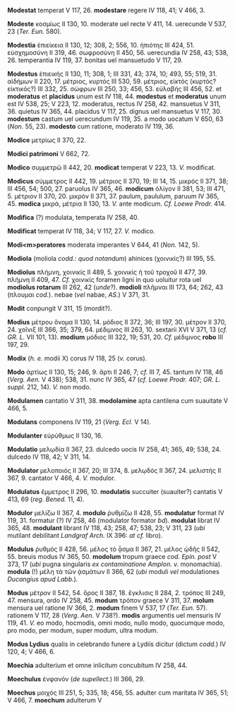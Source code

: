 **Modestat** temperat V 117, 26. **modestare** regere IV 118, 41; V 466,
3.

**Modeste** κοσμίως II 130, 10. moderate uel recte V 411, 14. uerecunde
V 537, 23 (*Ter. Eun.* 580).

**Modestia** ἐπιείκεια II 130, 12; 308, 2; 556, 10. ἠπιότης III 424, 51.
εὐσχημοσύνη II 319, 46. σωφροσύνη II 450, 56. uerecundia IV 258, 43;
538, 26. temperantia IV 119, 37. bonitas uel man­suetudo V 117, 29.

**Modestus** ἐπιεικής II 130, 11; 308, 1; III 331, 43; 374, 10; 493, 55;
519, 31. αἰδήμων II 220, 17. μέτριος, κυρτός III 530, 59. μέτριος,
εἰκτός (κυρτός? εἰκτικός?) III 332, 25. σώφρων III 250, 33; 456, 53.
εὐλαβής III 456, 52. et **moderatus** et **placidus** unum est IV 118,
44. **modestus** et **moderatus** unum est IV 538, 25; V 223, 12.
moderatus, rectus IV 258, 42. mansuetus V 311, 36. quietus IV 365, 44.
placidus V 117, 25. dignus uel mansuetus V 117, 30. **modestum** castum
uel uerecundum IV 119, 35. a modo uocatum V 650, 63 (*Non.* 55, 23).
**modesto** cum ratione, moderato IV 119, 36.

**Modice** μετρίως II 370, 22.

**Modici patrimoni** V 662, 72.

**Modico** συμμετρῶ II 442, 20. **modicat** temperat V 223, 13. *V.*
modificat.

**Modicus** σύμμετρος II 442, 19. μέτριος II 370, 19; III 14, 15. μικρός
II 371, 38; III 456, 54; 500, 27. paruolus IV 365, 46. **modicum**
ὀλίγον II 381, 53; III 471, 5. μέτριον II 370, 20. μικρόν II 371, 37.
paulum, paululum, paruum IV 365, 45. **modica** μικρά, μέτρια II 130,
13. *V.* ante modicum. *Cf. Loewe Prodr.* 414.

**Modifica** (?) modulata, temperata IV 258, 40.

**Modificat** temperat IV 118, 34; V 117, 27. *V.* modico.

**Modi\<m\>peratores** moderata imperantes V 644, 41 (*Non.* 142, 5).

**Modiola** (moliola *codd.: quod notan­dum*) ahinices (χοινικίς?) III
195, 55.

**Modiolus** πλήμνη, χοινικίς II 489, 5. χοινικὶς ἡ τοῦ τροχοῦ II 477,
39. πλήμνη II 409, 47. *Cf.* χοινικίς foramen ligni in quo uoluitur rota
uel **modiolus rotarum** III 262, 42 (*unde*?). **modioli** πλῆμναι III
173, 64; 262, 43 (πλουμαι *cod.*). nebae (*vel* nabae, *AS.*) V 371,
31.

**Modit** conpungit V 311, 15 (mordit?).

**Modius** μέτρου ὄνομα II 130, 14. μόδιος II 372, 36; III 197, 30.
μέτρον II 370, 24. χοῖνιξ III 366, 35; 379, 64. μέδιμνος III 263, 10.
sextarii XVI V 371, 13 (*cf. GR. L.* VII 101, 13). **modium** μόδιος III
322, 19; 531, 20. *Cf.* μέδιμνος **robo** III 197, 29.

**Modix** (*h. e.* modii X) corus IV 118, 25 (*v.* corus).

**Modo** ἀρτίως II 130, 15; 246, 9. ἄρτι II 246, 7; *cf.* III 7, 45.
tantum IV 118, 46 (*Verg. Aen.* V 438); 538, 31. nunc IV 365, 47
(*cf. Loewe Prodr.* 407; *GR. L. suppl.* 212, 14). *V.* non modo.

**Modulamen** cantatio V 311, 38. **modolamine** apta cantilena cum
suauitate V 466, 5.

**Modulans** componens IV 119, 21 (*Verg. Ecl.* V 14).

**Modulanter** εὐρύθμως II 130, 16.

**Modulatio** μελῳδία II 367, 23. dulcedo uocis IV 258, 41; 365, 49;
538, 24. dulcedo IV 118, 42; V 311, 14.

**Modulator** μελοποιός II 367, 20; III 374, 8. μελῳδός II 367, 24.
μελιστής II 367, 9. cantator V 466, 4. *V.* modulor.

**Modulatus** ἔμμετρος II 296, 10. **modulatis** succuiter (suauiter?)
cantatis V 413, 69 (*reg. Bened.* 11, 4).

**Modulor** μελίζω II 367, 4. **modulo** ῥυθμίζω II 428, 55.
**modulatur** format IV 119, 31. formatur (?) IV 258, 46 (modulator
formator *bd*). **modulat** librat IV 365, 48. **modulant** librant IV
118, 43; 258, 47; 538, 23; V 311, 23 (*ubi* mutilant debilitant
*Landgraf Arch.* IX 396: *at cf.* libro).

**Modulus** ῥυθμός II 428, 56. μέλος τὸ ᾆσμα II 367, 21. μέλος ᾠδῆς II
542, 55. breuis modus IV 365, 50. **modolum** tropum graece *cod. Epin.
post* V 373, 17 (*ubi* pugna singularis *ex contaminatione Amplon. v.*
monomachia). **modula** (!) μέλη τὰ τῶν ᾀσμάτων II 366, 62 (*ubi* moduli
*vel* modulationes *Ducangius apud Labb.*).

**Modus** μέτρον II 542, 54. ὅρος II 387, 18. ἔγκλισις II 284, 2. τρόπος
III 249, 47. mensura, ordo IV 258, 45. **modum** τρόπον graece V 311,
37. **molum** mensura uel ratione IV 366, 2. **modum** finem V 537, 17
(*Ter. Eun.* 57). rationem V 117, 28 (*Verg. Aen.* V 738?).
**modis** argumentis uel mensuris IV 119, 41. *V.* eo modo, hocmodis,
omni modo, nullo modo, quocumque modo, pro modo, per modum, super modum,
ultra modum.

**Modus Lydius** qualis in celebrando funere a Lydiis dicitur (dictum
*codd.*) IV 120, 4; V 466, 6.

**Moechia** adulterium et omne inlicitum concubitum IV 258, 44.

**Moechulus** ἐνφανόν (*de supellect.*) III 366, 29.

**Moechus** μοιχός III 251, 5; 335, 18; 456, 55. adulter cum maritata IV
365, 51; V 466, 7. **moechum** adulterum V
